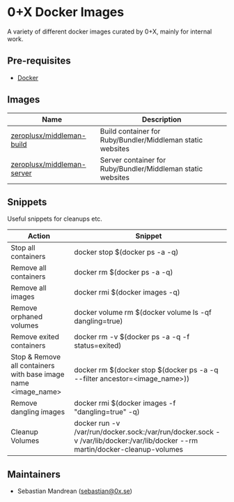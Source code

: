 0+X Docker Images
=================

A variety of different docker images curated by 0+X, mainly for internal work.

Pre-requisites
--------------

* [Docker](https://docs.docker.com/engine/installation/)

Images
------

| Name                                           | Description                                                 |
|------------------------------------------------|-------------------------------------------------------------|
| [zeroplusx/middleman-build](middleman-build)   | Build container for Ruby/Bundler/Middleman static websites  |
| [zeroplusx/middleman-server](middleman-server) | Server container for Ruby/Bundler/Middleman static websites |

Snippets
--------

Useful snippets for cleanups etc.

| **Action**                                                       | **Snippet** |
|------------------------------------------------------------------|-------------|
| Stop all containers                                              | docker stop \$(docker ps -a -q) |
| Remove all containers                                            | docker rm \$(docker ps -a -q) |
| Remove all images                                                | docker rmi \$(docker images -q) |
| Remove orphaned volumes                                          | docker volume rm \$(docker volume ls -qf dangling=true) |
| Remove exited containers                                         | docker rm -v \$(docker ps -a -q -f status=exited) |
| Stop & Remove all containers with base image name \<image_name\> | docker rm \$(docker stop \$(docker ps -a -q --filter ancestor=\<image_name\>)) |
| Remove dangling images                                           | docker rmi \$(docker images -f "dangling=true" -q) |
| Cleanup Volumes                                                  | docker run -v /var/run/docker.sock:/var/run/docker.sock -v /var/lib/docker:/var/lib/docker --rm martin/docker-cleanup-volumes |

Maintainers
-----------

* Sebastian Mandrean (<sebastian@0x.se>)
